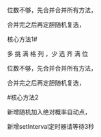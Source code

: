 位数不够，先合并合并所有方法，

合并完之后再定胆随机复选， 

核心方法1#

多 挑 满 格 列 ，少 选 齐 满 位

位数不够，先合并合并所有方法，

合并完之后再定胆随机复选， 

#核心方法2

新增随机加入绝对概率自动点，

新增setInterval定时器请等待3秒
